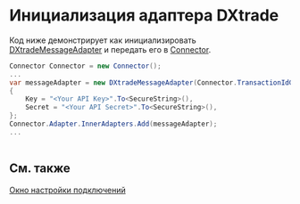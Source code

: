 # Инициализация адаптера DXtrade

Код ниже демонстрирует как инициализировать [DXtradeMessageAdapter](xref:StockSharp.DXtrade.DXtradeMessageAdapter) и передать его в [Connector](xref:StockSharp.Algo.Connector).

```cs
Connector Connector = new Connector();				
...				
var messageAdapter = new DXtradeMessageAdapter(Connector.TransactionIdGenerator)
{
	Key = "<Your API Key>".To<SecureString>(),
	Secret = "<Your API Secret>".To<SecureString>(),
};
Connector.Adapter.InnerAdapters.Add(messageAdapter);
...	
							
```

## См. также

[Окно настройки подключений](../../../graphical_user_interface/connection_settings_window.md)
